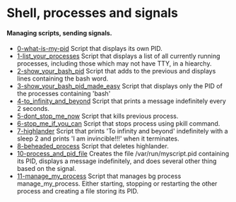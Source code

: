 # Shell, processes and signals
#### Managing scripts, sending signals.

- [0-what-is-my-pid](https://github.com/viviani22/shell/blob/main/processes_and_signals/0-what-is-my-pid) Script that displays its own PID.
- [1-list_your_processes](https://github.com/viviani22/shell/blob/main/processes_and_signals/1-list_your_processes) Script that displays a list of all currently running processes, including those which may not have TTY, in a hiearchy.
- [2-show_your_bash_pid](https://github.com/viviani22/shell/blob/main/processes_and_signals/2-show_your_bash_pid) Script that adds to the previous and displays lines containing the bash word.
- [3-show_your_bash_pid_made_easy](https://github.com/viviani22/shell/blob/main/processes_and_signals/3-show_your_bash_pid_made_easy) Script that displays only the PID of the processes containing 'bash'
- [4-to_infinity_and_beyond](https://github.com/viviani22/shell/blob/main/processes_and_signals/4-to_infinity_and_beyond) Script that prints a message indefinitely every 2 seconds.
- [5-dont_stop_me_now](https://github.com/viviani22/shell/blob/main/processes_and_signals/5-dont_stop_me_now) Script that kills previous process.
- [6-stop_me_if_you_can](https://github.com/viviani22/shell/blob/main/processes_and_signals/6-stop_me_if_you_can) Script that stops process using pkill command.
- [7-highlander](https://github.com/viviani22/shell/blob/main/processes_and_signals/7-highlander) Script that prints 'To infinity and beyond' indefinitely with a sleep 2 and prints 'I am invincible!!!' when it terminates.
- [8-beheaded_process](https://github.com/viviani22/shell/blob/main/processes_and_signals/8-beheaded_process) Script that deletes highlander.
- [10-process_and_pid_file](https://github.com/viviani22/shell/blob/main/processes_and_signals/10-process_and_pid_file) Creates the file /var/run/myscript.pid containing its PID, displays a message indefinitely, and does several other thing based on the signal.
- [11-manage_my_process](https://github.com/viviani22/shell/blob/main/processes_and_signals/11-manage_my_process) Script that manages bg process manage_my_process. Either starting, stopping or restarting the other process and creating a file storing its PID.
